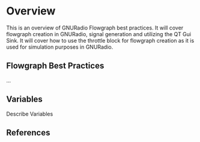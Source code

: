 # Overview
This is an overview of GNURadio Flowgraph best practices. It will cover flowgraph creation in GNURadio, signal generation and utilizing the QT Gui Sink. It will cover how to use the throttle block for flowgraph creation as it is used for simulation purposes in GNURadio.

## Flowgraph Best Practices
...
## Variables 
Describe Variables



## References